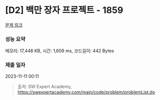 # [D2] 백만 장자 프로젝트 - 1859 

[문제 링크](https://swexpertacademy.com/main/code/problem/problemDetail.do?contestProbId=AV5LrsUaDxcDFAXc) 

### 성능 요약

메모리: 17,448 KB, 시간: 1,609 ms, 코드길이: 442 Bytes

### 제출 일자

2023-11-11 00:11



> 출처: SW Expert Academy, https://swexpertacademy.com/main/code/problem/problemList.do